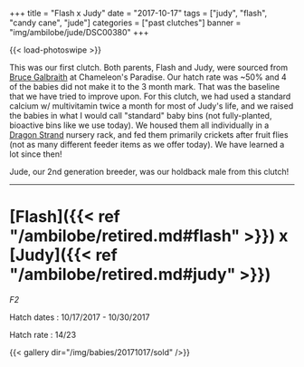 +++
title = "Flash x Judy"
date = "2017-10-17"
tags = ["judy", "flash", "candy cane", "jude"]
categories = ["past clutches"]
banner = "img/ambilobe/jude/DSC00380"
+++

{{< load-photoswipe >}}

This was our first clutch. Both parents, Flash and Judy, were sourced from [Bruce Galbraith](http://www.chameleonparadise.net/contact/) at Chameleon's Paradise. Our hatch rate was ~50% and 4 of the babies did not make it to the 3 month mark. That was the baseline that we have tried to improve upon. For this clutch, we had used a standard calcium w/ multivitamin twice a month for most of Judy's life, and we raised the babies in what I would call "standard" baby bins (not fully-planted, bioactive bins like we use today). We housed them all individually in a [Dragon Strand](https://dragonstrand.com/) nursery rack, and fed them primarily crickets after fruit flies (not as many different feeder items as we offer today). We have learned a lot since then!

Jude, our 2nd generation breeder, was our holdback male from this clutch!

---

# [Flash]({{< ref "/ambilobe/retired.md#flash" >}}) x [Judy]({{< ref "/ambilobe/retired.md#judy" >}})
*F2*

Hatch dates
: 10/17/2017 - 10/30/2017

Hatch rate
: 14/23

{{< gallery dir="/img/babies/20171017/sold" />}}